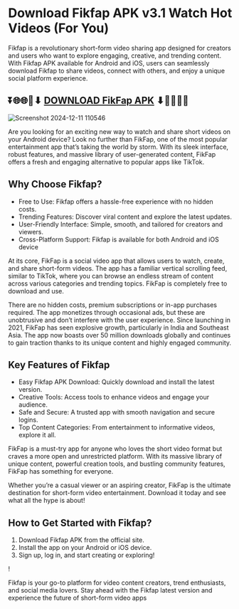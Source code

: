 # Download Fikfap APK v3.1 Watch Hot Videos (For You) 

Fikfap is a revolutionary short-form video sharing app designed for creators and users who want to explore engaging, creative, and trending content. With Fikfap APK available for Android and iOS, users can seamlessly download Fikfap to share videos, connect with others, and enjoy a unique social platform experience.

## ⏬🌐🌐📌⬇ [DOWNLOAD FikFap APK](https://www.fikfapapps.com/) ⬇📌🌐🌐⏬

![Screenshot 2024-12-11 110546](https://github.com/user-attachments/assets/c07ed15a-eba5-4e15-9ac0-10d3bae67f7c)

Are you looking for an exciting new way to watch and share short videos on your Android device? Look no further than FikFap, one of the most popular entertainment app that’s taking the world by storm. With its sleek interface, robust features, and massive library of user-generated content, FikFap offers a fresh and engaging alternative to popular apps like TikTok.

## Why Choose Fikfap?

<ul>
<li>Free to Use: Fikfap offers a hassle-free experience with no hidden costs.</li>
<li>Trending Features: Discover viral content and explore the latest updates.</li>
<li>User-Friendly Interface: Simple, smooth, and tailored for creators and viewers.</li>
<li>Cross-Platform Support: Fikfap is available for both Android and iOS device</li>
</ul>

At its core, FikFap is a social video app that allows users to watch, create, and share short-form videos. The app has a familiar vertical scrolling feed, similar to TikTok, where you can browse an endless stream of content across various categories and trending topics. FikFap is completely free to download and use.

There are no hidden costs, premium subscriptions or in-app purchases required. The app monetizes through occasional ads, but these are unobtrusive and don’t interfere with the user experience. Since launching in 2021, FikFap has seen explosive growth, particularly in India and Southeast Asia. The app now boasts over 50 million downloads globally and continues to gain traction thanks to its unique content and highly engaged community.

## Key Features of Fikfap

<ul>
<li>Easy Fikfap APK Download: Quickly download and install the latest version.</li>
<li>Creative Tools: Access tools to enhance videos and engage your audience.</li>
<li>Safe and Secure: A trusted app with smooth navigation and secure logins.</li>
<li>Top Content Categories: From entertainment to informative videos, explore it all.</li>
</ul>

FikFap is a must-try app for anyone who loves the short video format but craves a more open and unrestricted platform. With its massive library of unique content, powerful creation tools, and bustling community features, FikFap has something for everyone.

Whether you’re a casual viewer or an aspiring creator, FikFap is the ultimate destination for short-form video entertainment. Download it today and see what all the hype is about!

## How to Get Started with Fikfap?

<ol>
<li>Download Fikfap APK from the official site.</li>
<li>Install the app on your Android or iOS device.</li>
<li>Sign up, log in, and start creating or exploring!</li>
</ol>!


Fikfap is your go-to platform for video content creators, trend enthusiasts, and social media lovers. Stay ahead with the Fikfap latest version and experience the future of short-form video apps
